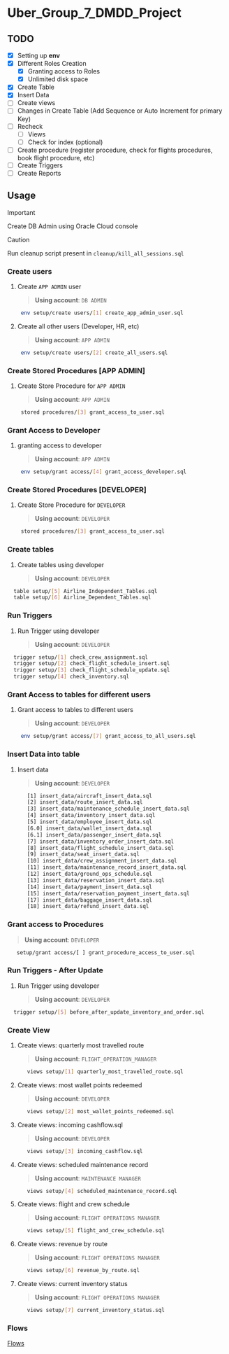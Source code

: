 # Uber_Group_7_DMDD_Project

## TODO

- [x] Setting up **env**
- [x] Different Roles Creation
  - [x] Granting access to Roles
  - [x] Unlimited disk space
- [x] Create Table
- [x] Insert Data
- [ ] Create views
- [ ] Changes in Create Table (Add Sequence or Auto Increment for primary Key)
- [ ] Recheck
  - [ ] Views 
  - [ ] Check for index (optional)
- [ ] Create procedure (register procedure, check for flights procedures, book flight procedure, etc)
- [ ] Create Triggers
- [ ] Create Reports

## Usage

> [!IMPORTANT]
> Create DB Admin using Oracle Cloud console

> [!CAUTION]
> Run cleanup script present in `cleanup/kill_all_sessions.sql`

### Create users

1. Create `APP ADMIN` user

   > **Using account**: `DB ADMIN`

   ```sh
    env setup/create users/[1] create_app_admin_user.sql
   ```

2. Create all other users (Developer, HR, etc)
   > **Using account**: `APP ADMIN`

   ```sh
    env setup/create users/[2] create_all_users.sql
   ```

### Create Stored Procedures [APP ADMIN]

1. Create Store Procedure for `APP ADMIN`

   > **Using account**: `APP ADMIN`

   ```sh
    stored procedures/[3] grant_access_to_user.sql
   ```

### Grant Access to Developer

1. granting access to developer

    > **Using account**: `APP ADMIN`

   ```sh
    env setup/grant access/[4] grant_access_developer.sql
   ```

### Create Stored Procedures [DEVELOPER]

1. Create Store Procedure for `DEVELOPER`

   > **Using account**: `DEVELOPER`

   ```sh
    stored procedures/[3] grant_access_to_user.sql
   ```

### Create tables

1. Create tables using developer

   > **Using account**: `DEVELOPER`

  ```sh
    table setup/[5] Airline_Independent_Tables.sql
    table setup/[6] Airline_Dependent_Tables.sql
  ```

### Run Triggers

1. Run Trigger using developer
   > **Using account**: `DEVELOPER`

  ```sh
    trigger setup/[1] check_crew_assignment.sql
    trigger setup/[2] check_flight_schedule_insert.sql
    trigger setup/[3] check_flight_schedule_update.sql
    trigger setup/[4] check_inventory.sql
  ```


### Grant Access to tables for different users

1. Grant access to tables to different users

   > **Using account**: `DEVELOPER`

   ```sh
    env setup/grant access/[7] grant_access_to_all_users.sql
   ```

### Insert Data into table

1. Insert data

   > **Using account**: `DEVELOPER`

   ```sh
      [1] insert_data/aircraft_insert_data.sql
      [2] insert_data/route_insert_data.sql
      [3] insert_data/maintenance_schedule_insert_data.sql
      [4] insert_data/inventory_insert_data.sql
      [5] insert_data/employee_insert_data.sql
      [6.0] insert_data/wallet_insert_data.sql
      [6.1] insert_data/passenger_insert_data.sql
      [7] insert_data/inventory_order_insert_data.sql
      [8] insert_data/flight_schedule_insert_data.sql
      [9] insert_data/seat_insert_data.sql
      [10] insert_data/crew_assignment_insert_data.sql
      [11] insert_data/maintenance_record_insert_data.sql
      [12] insert_data/ground_ops_schedule.sql
      [13] insert_data/reservation_insert_data.sql
      [14] insert_data/payment_insert_data.sql
      [15] insert_data/reservation_payment_insert_data.sql
      [17] insert_data/baggage_insert_data.sql
      [18] insert_data/refund_insert_data.sql
   ```

### Grant access to Procedures

   > **Using account**: `DEVELOPER`
   ```sh
      setup/grant access/[ ] grant_procedure_access_to_user.sql
   ```

### Run Triggers - After Update

1. Run Trigger using developer
   > **Using account**: `DEVELOPER`

  ```sh
    trigger setup/[5] before_after_update_inventory_and_order.sql
  ```



### Create View

1. Create views: quarterly most travelled route
   > **Using account**: `FLIGHT_OPERATION_MANAGER`
   ```sh
      views setup/[1] quarterly_most_travelled_route.sql
   ```

2. Create views: most wallet points redeemed
   > **Using account**: `DEVELOPER`
   ```sh
      views setup/[2] most_wallet_points_redeemed.sql
   ```

3. Create views: incoming cashflow.sql
   > **Using account**: `DEVELOPER`
   ```sh
      views setup/[3] incoming_cashflow.sql
   ```

4. Create views: scheduled maintenance record
   > **Using account**: `MAINTENANCE MANAGER`
   ```sh
      views setup/[4] scheduled_maintenance_record.sql
   ```
5. Create views: flight and crew schedule
   > **Using account**: `FLIGHT OPERATIONS MANAGER`
   ```sh
      views setup/[5] flight_and_crew_schedule.sql
   ```
6. Create views: revenue by route
   > **Using account**: `FLIGHT OPERATIONS MANAGER`
   ```sh
      views setup/[6] revenue_by_route.sql
   ```
7. Create views: current inventory status
   > **Using account**: `FLIGHT OPERATIONS MANAGER`
   ```sh
      views setup/[7] current_inventory_status.sql
   ```

### Flows

[Flows](/flows.md)
